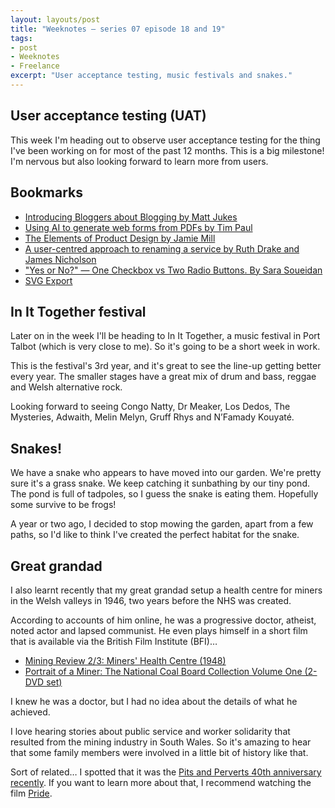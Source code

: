 ```yaml
---
layout: layouts/post
title: "Weeknotes – series 07 episode 18 and 19"
tags:
- post
- Weeknotes
- Freelance
excerpt: "User acceptance testing, music festivals and snakes."
--- 
```


## User acceptance testing (UAT)

This week I'm heading out to observe user acceptance testing for the thing I've been working on for most of the past 12 months. This is a big milestone! I'm nervous but also looking forward to learn more from users. 

## Bookmarks 
- [Introducing Bloggers about Blogging by Matt Jukes](https://digitalbydefault.com/2024/05/12/introducing-bloggers-about-blogging/)
- [Using AI to generate web forms from PDFs by Tim Paul](https://www.timpaul.co.uk/posts/using-ai-to-generate-web-forms-from-pdfs/)
- [The Elements of Product Design by Jamie Mill](https://jamiemill.com/)
- [A user-centred approach to renaming a service by Ruth Drake and James Nicholson](https://designnotes.blog.gov.uk/2024/05/08/a-user-centred-approach-to-renaming-a-service/)
- ["Yes or No?" — One Checkbox vs Two Radio Buttons. By Sara Soueidan](https://www.sarasoueidan.com/blog/one-checkbox-or-two-radio-buttons/)
- [SVG Export](https://svgexport.io/)

## In It Together festival

Later on in the week I'll be heading to In It Together, a music festival in Port Talbot (which is very close to me). So it's going to be a short week in work.

This is the festival's 3rd year, and it's great to see the line-up getting better every year. The smaller stages have a great mix of drum and bass, reggae and Welsh alternative rock.

Looking forward to seeing Congo Natty, Dr Meaker, Los Dedos, The Mysteries, Adwaith, Melin Melyn, Gruff Rhys and N’Famady Kouyaté.

## Snakes!

We have a snake who appears to have moved into our garden. We're pretty sure it's a grass snake. We keep catching it sunbathing by our tiny pond. The pond is full of tadpoles, so I guess the snake is eating them. Hopefully some survive to be frogs!

A year or two ago, I decided to stop mowing the garden, apart from a few paths, so I'd like to think I've created the perfect habitat for the snake.

## Great grandad 

I also learnt recently that my great grandad setup a health centre for miners in the Welsh valleys in 1946, two years before the NHS was created.

According to accounts of him online, he was a progressive doctor, atheist, noted actor and lapsed communist. He even plays himself in a short film that is available via the British Film Institute (BFI)…

- [Mining Review 2/3: Miners' Health Centre (1948)](http://www.screenonline.org.uk/film/id/1280526/index.html)
- [Portrait of a Miner: The National Coal Board Collection Volume One (2-DVD set)](https://shop.bfi.org.uk/portrait-of-a-miner-the-national-coal-board-collection-volume-one-2-dvd-set.html)

I knew he was a doctor, but I had no idea about the details of what he achieved.

I love hearing stories about public service and worker solidarity that resulted from the mining industry in South Wales. So it's amazing to hear that some family members were involved in a little bit of history like that.

Sort of related… I spotted that it was the [Pits and Perverts 40th anniversary recently](https://electricballroom.co.uk/pits-and-perverts-40th-anniversary-party/). If you want to learn more about that, I recommend watching the film [Pride](https://en.wikipedia.org/wiki/Pride_(2014_film)).


